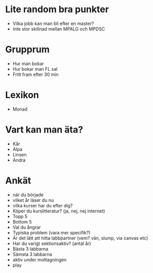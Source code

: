 # Lite random bra punkter
  * Vilka jobb kan man bli efter en master?
  * Inte stor skillnad mellan MPALG och MPDSC

# Grupprum
 * Hur man bokar
 * Hur bokar man FL sal
 * Fritt fram efter 30 min

 # Lexikon
  * Monad

# Vart kan man äta?
  * Kår
  * Alpa
  * Linsen
  * Andra

# Ankät
  - när du började
  - vilket år läser du nu
  - vilka kurser har du efter dig?
  - Köper du kurslitteratur? (ja, nej, nej internet)
  - Topp 5
  - Bottom 5
  - Val du ångrar
  - Typiska problem (vara mer specifik?)
  - Är det lätt att hitta labbpartner (vem? vän, slump, via canvas etc)
  - Har du varigt sektionsaktiv? (antal år)
  - Bästa 3 labbarna
  - Sämsta 3 labbarna
  - aktiv under mottagningen
  - play